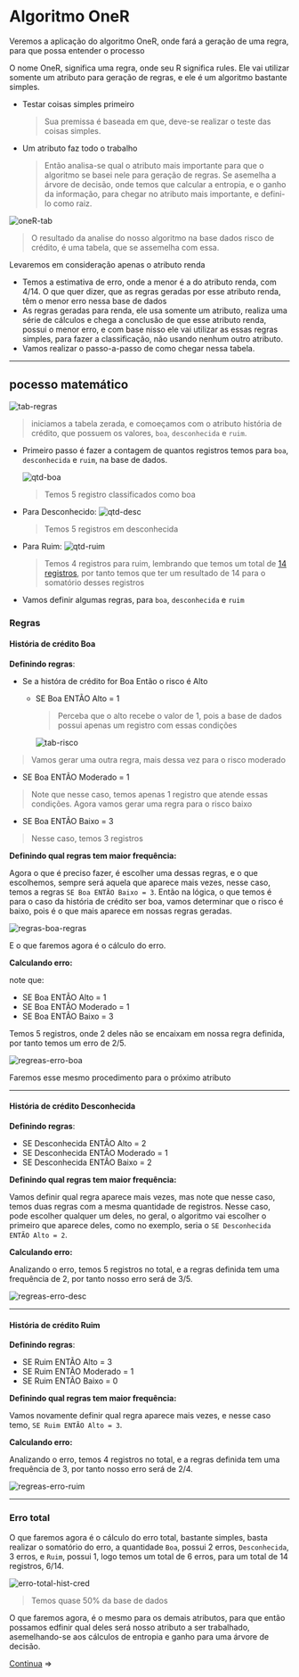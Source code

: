 # Algoritmo OneR

Veremos a aplicação do algoritmo OneR, onde fará a geração de uma regra, para que possa entender o processo

O nome OneR, significa uma regra, onde seu R significa rules. Ele vai utilizar somente um atributo para geração de regras, e ele é um algoritmo bastante simples.

- Testar coisas simples primeiro
    > Sua premissa é baseada em que, deve-se realizar o teste das coisas simples.
- Um atributo faz todo o trabalho
    > Então analisa-se qual o atributo mais importante para que o algoritmo se basei nele para geração de regras. Se asemelha a árvore de decisão, onde temos que calcular a entropia, e o ganho da informação, para chegar no atributo mais importante, e defini-lo como raiz.

![oneR-tab](img/regra-oneR-tab.png)
> O resultado da analise do nosso algoritmo na base dados risco de crédito, é uma tabela, que se assemelha com essa.

Levaremos em consideração apenas o atributo renda

- Temos a estimativa de erro, onde a menor é a do atributo renda, com 4/14. O que quer dizer, que as regras geradas por esse atributo renda, têm o menor erro nessa base de dados
- As regras geradas para renda, ele usa somente um atributo, realiza uma série de cálculos e chega a conclusão de que esse atributo renda, possui o menor erro, e com base nisso ele vai utilizar as  essas regras simples, para fazer a classificação, não usando nenhum outro atributo.
- Vamos realizar o passo-a-passo de como chegar nessa tabela.

---

## pocesso matemático

![tab-regras](img/regras-tab-zerada.png)

> iniciamos a tabela zerada, e comoeçamos com o atributo história de crédito, que possuem os valores, `boa`, `desconhecida` e `ruim`.

- Primeiro passo é fazer a contagem de quantos registros temos para `boa`, `desconhecida` e `ruim`, na base de dados.

    ![qtd-boa](img/regras-tab-Q-boa.png)

    > Temos 5 registro classificados como boa

- Para Desconhecido:
    ![qtd-desc](img/regras-tab-Q-desc.png)
    > Temos 5 registros em desconhecida

- Para Ruim:
    ![qtd-ruim](img/regras-tab-Q-ruim.png)
    > Temos 4 registros para ruim, lembrando que temos um total de [14 registros](#pocesso-matemático), por tanto temos que ter um resultado de 14 para o somatório desses registros

- Vamos definir algumas regras, para `boa`, `desconhecida` e `ruim`

### Regras

#### História de crédito **Boa**

**Definindo regras**:

- Se a históra de crédito for Boa Então o risco é Alto
  - SE Boa ENTÃO Alto = 1
    > Perceba que o alto recebe o valor de 1, pois a base de dados possui apenas um registro com essas condições

    ![tab-risco](img/regras-tab-risco.png)

> Vamos gerar uma outra regra, mais dessa vez para o risco moderado

- SE Boa ENTÃO Moderado = 1

> Note que nesse caso, temos apenas 1 registro que atende essas condições. Agora vamos gerar uma regra para o risco baixo

- SE Boa ENTÃO Baixo = 3

> Nesse caso, temos 3 registros

**Definindo qual regras tem maior frequência:**

Agora o que é preciso fazer, é escolher uma dessas regras, e o que escolhemos, sempre será aquela que aparece mais vezes, nesse caso, temos a regras `SE Boa ENTÃO Baixo = 3`. Então na lógica, o que temos é para o caso da história de crédito ser boa, vamos determinar que o risco é baixo, pois é o que mais aparece em nossas regras geradas.

![regras-boa-regras](img/regras-regras-boa.png)

E o que faremos agora é o cálculo do erro.

**Calculando erro:**

note que:

- SE Boa ENTÃO Alto = 1
- SE Boa ENTÃO Moderado = 1
- SE Boa ENTÃO Baixo = 3

Temos 5 registros, onde 2 deles não se encaixam em nossa regra definida, por tanto temos um erro de 2/5.

![regreas-erro-boa](img/regras-erro-boa.png)

Faremos esse mesmo procedimento para o próximo atributo

---

#### História de crédito **Desconhecida**

**Definindo regras**:

- SE Desconhecida ENTÃO Alto = 2
- SE Desconhecida ENTÃO Moderado = 1
- SE Desconhecida ENTÃO Baixo = 2

**Definindo qual regras tem maior frequência:**

Vamos definir qual regra aparece mais vezes, mas note que nesse caso, temos duas regras com a mesma quantidade de registros. Nesse caso, pode escolher qualquer um deles, no geral, o algoritmo vai escolher o primeiro que aparece deles, como no exemplo, seria o `SE Desconhecida ENTÃO Alto = 2`.

**Calculando erro:**

Analizando o erro, temos 5 registros no total, e a regras definida tem uma frequência de 2, por tanto nosso erro será de 3/5.

![regreas-erro-desc](img/regras-erro-desc.png)

---

#### História de crédito **Ruim**

**Definindo regras**:

- SE Ruim ENTÃO Alto = 3
- SE Ruim ENTÃO Moderado = 1
- SE Ruim ENTÃO Baixo = 0

**Definindo qual regras tem maior frequência:**

Vamos novamente definir qual regra aparece mais vezes, e nesse caso temo, `SE Ruim ENTÃO Alto = 3`.

**Calculando erro:**

Analizando o erro, temos 4 registros no total, e a regras definida tem uma frequência de 3, por tanto nosso erro será de 2/4.

![regreas-erro-ruim](img/regras-erro-ruim.png)

---

### Erro total

O que faremos agora é o cálculo do erro total, bastante simples, basta realizar o somatório do erro, a quantidade `Boa`, possui 2  erros, `Desconhecida`, 3 erros, e `Ruim`, possui 1, logo temos um total de 6 erros, para um total de 14 registros, 6/14.

![erro-total-hist-cred](img/erro-total-hist-cred.png)

> Temos quase 50% da base de dados

O que faremos agora, é o mesmo para os demais atributos, para que então possamos edfinir qual deles será nosso atributo a ser trabalhado, asemelhando-se aos cálculos de entropia e ganho para uma árvore de decisão.

[Continua](2.1%20-%20Algoritmo%20OneR%20II.md) $\Rightarrow$

